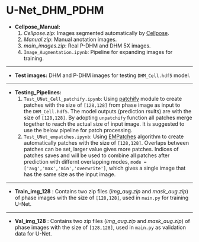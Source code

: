 # U-Net_DHM_PDHM

 * **Cellpose_Manual:**
    1. _Cellpose.zip_: Images segmented automatically by [Cellpose](https://github.com/mouseland/cellpose).
    2.  _Manual.zip_: Manual anotation images.
    3. _main_images.zip_: Real P-DHM and DHM 5X images.
    4. `Image_Augmentation.ipynb`: Pipeline for expanding images for training.
    
***

* **Test images:**  DHM and P-DHM images for testing `DHM_Cell.hdf5` model.

***


* **Testing_Pipelines:**
    1. `Test_UNet_Cell_patchify.ipynb`: Using [patchify](https://pypi.org/project/patchify/) module to create patches with the size of `[128,128]` from phase image as input to the `DHM_Cell.hdf5`. The model outputs (prediction rsults) are with the size of `[128,128]`. By adopting `unpatchify` function all patches merge together to reach the actual size of input image. It is suggested to use the below pipeline for patch processing.
    2. `Test_UNet_empatches.ipynb`: Using [EMPatches](https://pypi.org/project/empatches/) algorithm to create automatically patches with the size of `[128,128]`. Overlaps between patches can be set, larger value gives more patches. Indices of patches saves and will be used to combine all patches after prediction with differnt overlapping modes, `mode = ['avg','max','min','overwrite']`, which gives a single image that has the same size as the input image.

***


* **Train_img_128** : Contains two zip files (_img_aug.zip_ and _mask_aug.zip_) of phase images  with the size of `[128,128]`, used in `main.py` for training U-Net.
  
***


 * **Val_img_128** : Contains two zip files (_img_aug.zip_ and _mask_aug.zip_) of phase images  with the size of `[128,128]`, used in `main.py` as validation data for U-Net.


